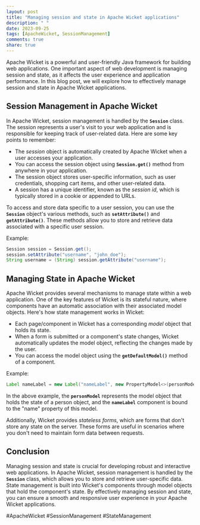 ```yaml
---
layout: post
title: "Managing session and state in Apache Wicket applications"
description: " "
date: 2023-09-25
tags: [ApacheWicket, SessionManagement]
comments: true
share: true
---
```


Apache Wicket is a powerful and user-friendly Java framework for building web applications. One important aspect of web development is managing session and state, as it affects the user experience and application performance. In this blog post, we will explore how to effectively manage session and state in Apache Wicket applications.

## Session Management in Apache Wicket

In Apache Wicket, session management is handled by the **`Session`** class. The session represents a user's visit to your web application and is responsible for keeping track of user-related data. Here are some key points to remember:

- The *session* object is automatically created by Apache Wicket when a user accesses your application.
- You can access the session object using **`Session.get()`** method from anywhere in your application.
- The session object stores user-specific information, such as user credentials, shopping cart items, and other user-related data.
- A session has a unique identifier, known as the *session id*, which is typically stored in a cookie or appended to URLs.

To access and store data specific to a user session, you can use the **`Session`** object's various methods, such as **`setAttribute()`** and **`getAttribute()`**. These methods allow you to store and retrieve data associated with a specific user session.

Example:

```java
Session session = Session.get();
session.setAttribute("username", "john_doe");
String username = (String) session.getAttribute("username");
```

## Managing State in Apache Wicket

Apache Wicket provides several mechanisms to manage state within a web application. One of the key features of Wicket is its stateful nature, where components have an automatic association with their associated model objects. Here's how state management works in Wicket:

- Each page/component in Wicket has a corresponding *model* object that holds its state.
- When a form is submitted or a component's state changes, Wicket automatically updates the model object, reflecting the changes made by the user.
- You can access the model object using the **`getDefaultModel()`** method of a component.

Example:

```java
Label nameLabel = new Label("nameLabel", new PropertyModel<>(personModel, "name"));
```

In the above example, the **`personModel`** represents the model object that holds the state of a person object, and the **`nameLabel`** component is bound to the "name" property of this model.

Additionally, Wicket provides *stateless forms*, which are forms that don't store any state on the server. These forms are useful in scenarios where you don't need to maintain form data between requests.

## Conclusion

Managing session and state is crucial for developing robust and interactive web applications. In Apache Wicket, session management is handled by the **`Session`** class, which allows you to store and retrieve user-specific data. State management is built into Wicket's components through model objects that hold the component's state. By effectively managing session and state, you can ensure a smooth and responsive user experience in your Apache Wicket applications.

#ApacheWicket #SessionManagement #StateManagement
